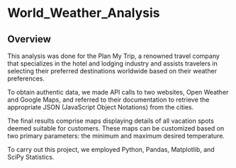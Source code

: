 # World_Weather_Analysis

## Overview
This analysis was done for the Plan My Trip, a renowned travel company that specializes in the hotel and lodging industry and assists travelers in selecting their preferred destinations worldwide based on their weather preferences.

To obtain authentic data, we made API calls to two websites, Open Weather and Google Maps, and referred to their documentation to retrieve the appropriate JSON (JavaScript Object Notations) from the cities.

The final results comprise maps displaying details of all vacation spots deemed suitable for customers. These maps can be customized based on two primary parameters: the minimum and maximum desired temperature.

To carry out this project, we employed Python, Pandas, Matplotlib, and SciPy Statistics.
